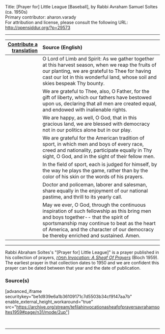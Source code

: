<html>
<head></head>
<body>
Title: [Prayer for] Little League [Baseball], by Rabbi Avraham Samuel Soltes (ca. 1950s)<br />
Primary contributor: aharon.varady<br />
For attribution and license, please consult the following URL: <a href="http://opensiddur.org/?p=29573">http://opensiddur.org/?p=29573</a>
<p />
<hr />

<table style="margin-left: auto;margin-right: auto;" class="draggable">
<thead><tr><th id="x" style="text-align: right;"><a href="/contributing/upload/">Contribute a translation</a></th><th style="text-align: left;">Source (English)</th></tr></thead>
<tbody>
<tr><td style="vertical-align:top;">
<div class="liturgy"><span lang="he">

</span></div></td>
 
<td style="vertical-align:top;">
<div class="english">
O Lord of Limb and Spirit:
As we gather together
at this harvest season,
when we reap
the fruits of our planting,
we are grateful to Thee
for having cast our lot
in this wonderful land,
whose soil
and skies
bespeak Thy bounty.
</div></td></tr>


<tr><td style="vertical-align:top;">
<div class="liturgy"><span lang="he">

</span></div></td>
 
<td style="vertical-align:top;">
<div class="english">
We are grateful to Thee,
also,
O Father,
for the gift
of liberty,
which our fathers
have bestowed upon us,
declaring
that all men are created equal,
and endowed
with inalienable rights.
</div></td></tr>


<tr><td style="vertical-align:top;">
<div class="liturgy"><span lang="he">

</span></div></td>
 
<td style="vertical-align:top;">
<div class="english">
We are happy,
as well,
O God,
that
in this gracious land,
we are blessed with democracy
not in our politics alone
but in our play.
</div></td></tr>


<tr><td style="vertical-align:top;">
<div class="liturgy"><span lang="he">

</span></div></td>
 
<td style="vertical-align:top;">
<div class="english">
We are grateful
for the American tradition
of sport,
in which
men
and boys
of every race,
creed
and nationality,
participate equally
in Thy sight,
O God,
and
in the sight of their fellow men.
</div></td></tr>


<tr><td style="vertical-align:top;">
<div class="liturgy"><span lang="he">

</span></div></td>
 
<td style="vertical-align:top;">
<div class="english">
In the field of sport,
each
is judged for himself,
by the way
he plays the game,
rather
than by the color of his skin
or the words of his prayers.
</div></td></tr>


<tr><td style="vertical-align:top;">
<div class="liturgy"><span lang="he">

</span></div></td>
 
<td style="vertical-align:top;">
<div class="english">
Doctor and policeman,
laborer and salesman,
share equally
in the enjoyment of our national
pastime,
and thrill
to its yearly call.
</div></td></tr>


<tr><td style="vertical-align:top;">
<div class="liturgy"><span lang="he">

</span></div></td>
 
<td style="vertical-align:top;">
<div class="english">
May we ever,
O God,
through the continuous inspiration
of such fellowship as this
bring men and boys together--
that the spirit of sportsmanship
may continue to beat
as the heart of America,
and the character of our democracy
be thereby enriched and sustained.
Amen.
</div></td></tr>
</tbody></table>

<hr />

Rabbi Abraham Soltes's "[Prayer for] Little League]" is a prayer published in his collection of prayers, <a href="http://opensiddur.org/?p=27974">תפלה <em>Invocation: A Sheaf Of Prayers</em></a> (Bloch 1959). The earliest prayer in that collection dates to 1950 and we are confident this prayer can be dated between that year and the date of publication.

<h3>Source(s)</h3>

[advanced_iframe securitykey="be1d939e6a1b36109171c7d5503b34cf9147aa7b" enable_external_height_workaround="true" src="https://archive.org/stream/tefilahinvocationasheafofprayersavrahamsoltes1959#page/n31/mode/2up"]

&nbsp;

<hr />

&nbsp;
</body>
</html>